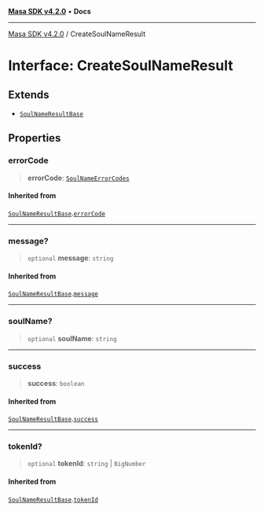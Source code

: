 [**Masa SDK v4.2.0**](../README.md) • **Docs**

***

[Masa SDK v4.2.0](../globals.md) / CreateSoulNameResult

# Interface: CreateSoulNameResult

## Extends

- [`SoulNameResultBase`](SoulNameResultBase.md)

## Properties

### errorCode

> **errorCode**: [`SoulNameErrorCodes`](../enumerations/SoulNameErrorCodes.md)

#### Inherited from

[`SoulNameResultBase`](SoulNameResultBase.md).[`errorCode`](SoulNameResultBase.md#errorcode)

***

### message?

> `optional` **message**: `string`

#### Inherited from

[`SoulNameResultBase`](SoulNameResultBase.md).[`message`](SoulNameResultBase.md#message)

***

### soulName?

> `optional` **soulName**: `string`

***

### success

> **success**: `boolean`

#### Inherited from

[`SoulNameResultBase`](SoulNameResultBase.md).[`success`](SoulNameResultBase.md#success)

***

### tokenId?

> `optional` **tokenId**: `string` \| `BigNumber`

#### Inherited from

[`SoulNameResultBase`](SoulNameResultBase.md).[`tokenId`](SoulNameResultBase.md#tokenid)
